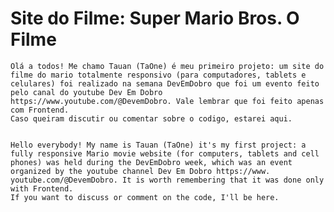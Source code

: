 # Site do Filme: Super Mario Bros. O Filme

	Olá a todos! Me chamo Tauan (TaOne) é meu primeiro projeto: um site do filme do mario totalmente responsivo (para computadores, tablets e celulares) foi realizado na semana DevEmDobro que foi um evento feito pelo canal do youtube Dev Em Dobro https://www.youtube.com/@DevemDobro. Vale lembrar que foi feito apenas com Frontend.
	Caso queiram discutir ou comentar sobre o codigo, estarei aqui.


	Hello everybody! My name is Tauan (TaOne) it's my first project: a fully responsive Mario movie website (for computers, tablets and cell phones) was held during the DevEmDobro week, which was an event organized by the youtube channel Dev Em Dobro https://www. youtube.com/@DevemDobro. It is worth remembering that it was done only with Frontend.
	If you want to discuss or comment on the code, I'll be here.

